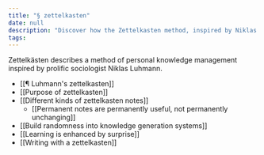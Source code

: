 ```yaml
---
title: "§ zettelkasten"
date: null
description: "Discover how the Zettelkasten method, inspired by Niklas Luhmann, enhances personal knowledge management and learning through organized notes and creative surprise."
tags: 
---
```


Zettelkästen describes a method of personal knowledge management inspired by prolific sociologist Niklas Luhmann.

- [[¶ Luhmann's zettelkasten]]
- [[Purpose of zettelkasten]]
- [[Different kinds of zettelkasten notes]]
  - [[Permanent notes are permanently useful, not permanently unchanging]]
- [[Build randomness into knowledge generation systems]]
- [[Learning is enhanced by surprise]]
- [[Writing with a zettelkasten]]
